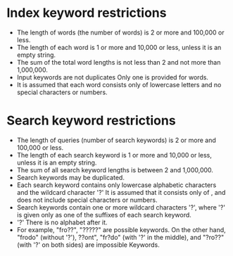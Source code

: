   
  # Index keyword restrictions
* The length of words (the number of words) is 2 or more and 100,000 or less.
* The length of each word is 1 or more and 10,000 or less, unless it is an empty string.
* The sum of the total word lengths is not less than 2 and not more than 1,000,000.
* Input keywords are not duplicates Only one is provided for words.
* It is assumed that each word consists only of lowercase letters and no special characters or numbers.

# Search keyword restrictions
* The length of queries (number of search keywords) is 2 or more and 100,000 or less.
* The length of each search keyword is 1 or more and 10,000 or less, unless it is an empty string.
* The sum of all search keyword lengths is between 2 and 1,000,000.
* Search keywords may be duplicated.
* Each search keyword contains only lowercase alphabetic characters and the wildcard character '?' It is assumed that it consists only of , and does not include special characters or numbers.
* Search keywords contain one or more wildcard characters '?', where '?' is given only as one of the suffixes of each search keyword.
* '?' There is no alphabet after it.
* For example, "fro??", "?????" are possible keywords.
  On the other hand, "frodo" (without '?'), ??ont", "fr?do" (with '?' in the middle), and "?ro??" (with '?' on both sides) are impossible Keywords.